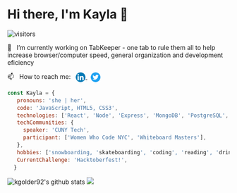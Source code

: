 <link rel="stylesheet" href="style.css" />

# Hi there, I'm Kayla 👋
![visitors](https://visitor-badge.glitch.me/badge?page_id=page.id)
<!--
**kgolder92/kgolder92** is a ✨ _special_ ✨ repository because its `README.md` (this file) appears on your GitHub profile.
-->

 🔭 &nbsp; I’m currently working on TabKeeper - one tab to rule them all to help increase browser/computer speed, general organization and development eficiency
<!--- 🌱 I’m currently learning ... -->
 📫 &nbsp; How to reach me: &nbsp; <a href="https://www.linkedin.com/in/kayla-golder-2060a5137/"> <img align="center" src="linkedinIcon.svg" width="22"/> </a> &nbsp; <a href="https://twitter.com/GolderKayla"> <img align="center" src="twitterIcon.svg" width="22"> </a>

   <!--<img class="icon" alt="gmail" src="gmail.svg" /> -->
<!-- ⚡  Fun fact: -->

```javascript
const Kayla = {
   pronouns: 'she | her',
   code: 'JavaScript, HTML5, CSS3',
   technologies: ['React', 'Node', 'Express', 'MongoDB', 'PostgreSQL', 'Docker', 'AWS'],
   techCommunities: {
     speaker: 'CUNY Tech',
     participant: ['Women Who Code NYC', 'Whiteboard Masters'],
   },
   hobbies: ['snowboarding, 'skateboarding', 'coding', 'reading', 'drinking coffee', 'hiking', 'rock climbing', 'hammocking', '...and the list goes on'],
   CurrentChallenge: 'Hacktoberfest!',
  }
```
![kgolder92's github stats](https://github-readme-stats.vercel.app/api?username=kgolder92&show_icons=true&theme=tokyonight)
<img src = "https://github-readme-stats.vercel.app/api/top-langs/?username=kgolder92&theme=tokyonight">


